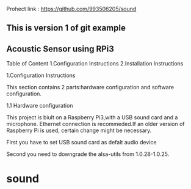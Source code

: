 Prohect link : https://github.com/993506205/sound






This is version 1 of git example
-------------------------------------------
Acoustic Sensor using RPi3
----------------------------------------
Table of Content 1.Configuration Instructions 2.Installation Instructions

1.Configuration Instructions

This section contains 2 parts:hardware configuration and software configuration.

1.1 Hardware configuration

This project is biult on a Raspberry Pi3,with a USB sound card and a microphone. Ethernet connection is recommeded.If an older version of Raspberry Pi is used, certain change might be necessary.

First you have to set USB sound card as defalt audio device

Second you need to downgrade the alsa-utils from 1.0.28-1.0.25.
# sound
